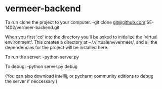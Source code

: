 vermeer-backend
===============

To run clone the project to your computer.
-git clone git@github.com:SE-1402/vermeer-backend.git

When you first 'cd' into the directory you'll be asked to initialize the 'virtual environment'.
This creates a directory at ~/.virtualenv/vermeer/, and all the dependencies for the project will be installed here.

To run the server:
-python server.py

To debug:
-python server.py debug

(You can also download intellij, or pycharm community editions to debug the server if neccessary.)
